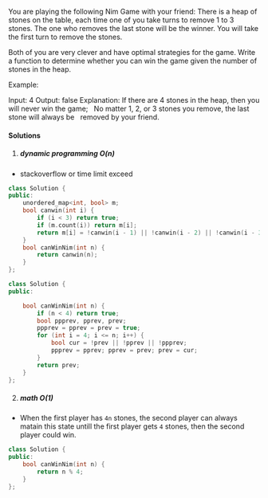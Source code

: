 You are playing the following Nim Game with your friend: There is a heap of stones on the table, each time one of you take turns to remove 1 to 3 stones. The one who removes the last stone will be the winner. You will take the first turn to remove the stones.

Both of you are very clever and have optimal strategies for the game. Write a function to determine whether you can win the game given the number of stones in the heap.

Example:

Input: 4
Output: false 
Explanation: If there are 4 stones in the heap, then you will never win the game;
             No matter 1, 2, or 3 stones you remove, the last stone will always be 
             removed by your friend.



#### Solutions

1. ##### dynamic programming O(n)

- stackoverflow or time limit exceed

```c++
class Solution {
public:
    unordered_map<int, bool> m;
    bool canwin(int i) {
        if (i < 3) return true;
        if (m.count(i)) return m[i];
        return m[i] = !canwin(i - 1) || !canwin(i - 2) || !canwin(i - 3);
    }
    bool canWinNim(int n) {
        return canwin(n);
    }
};
```

```c++
class Solution {
public:

    bool canWinNim(int n) {
        if (n < 4) return true;
        bool ppprev, pprev, prev;
        ppprev = pprev = prev = true;
        for (int i = 4; i <= n; i++) {
            bool cur = !prev || !pprev || !ppprev;
            ppprev = pprev; pprev = prev; prev = cur;
        }
        return prev;
    }
};
```

2. ##### math O(1)

- When the first player has `4n` stones, the second player can always matain this state untill the first player gets `4` stones, then the second player could win.

```c++
class Solution {
public:
    bool canWinNim(int n) {
        return n % 4;
    }
};
```